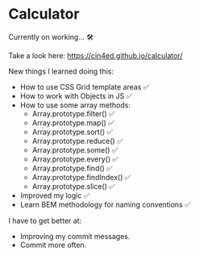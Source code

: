 # Calculator

Currently on working... 🛠

Take a look here: https://cin4ed.github.io/calculator/

New things I learned doing this:
* How to use CSS Grid template areas ✅
* How to work with Objects in JS ✅
* How to use some array methods:
    - Array.prototype.filter() ✅
    - Array.prototype.map() ✅
    - Array.prototype.sort() ✅
    - Array.prototype.reduce() ✅
    - Array.prototype.some() ✅
    - Array.prototype.every() ✅
    - Array.prototype.find() ✅
    - Array.prototype.findIndex() ✅
    - Array.prototype.slice() ✅
* Improved my logic ✅
* Learn BEM methodology for naming conventions ✅

I have to get better at:
* Improving my commit messages.
* Commit more often.
